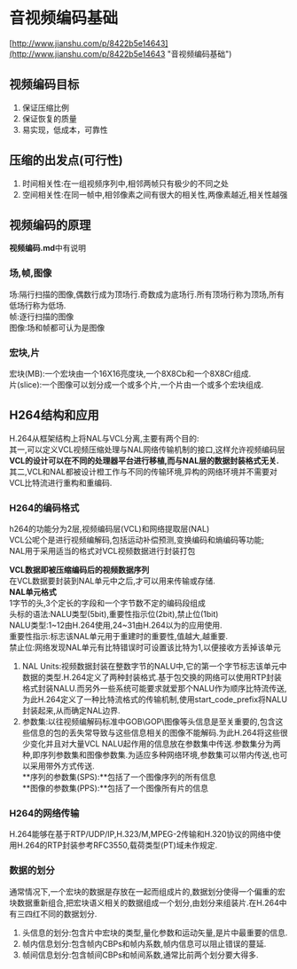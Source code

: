# 音视频编码基础 #
[http://www.jianshu.com/p/8422b5e14643](http://www.jianshu.com/p/8422b5e14643 "音视频编码基础")</br>
## 视频编码目标 ##
1. 保证压缩比例
2. 保证恢复的质量
3. 易实现，低成本，可靠性

## 压缩的出发点(可行性) ##
1. 时间相关性:在一组视频序列中,相邻两帧只有极少的不同之处
2. 空间相关性:在同一帧中,相邻像素之间有很大的相关性,两像素越近,相关性越强

## 视频编码的原理 ##
**视频编码.md**中有说明

### 场,帧,图像 ###
场:隔行扫描的图像,偶数行成为顶场行.奇数成为底场行.所有顶场行称为顶场,所有低场行称为低场.</br>
帧:逐行扫描的图像</br>
图像:场和帧都可认为是图像 

### 宏块,片 ###
宏块(MB):一个宏块由一个16X16亮度块,一个8X8Cb和一个8X8Cr组成.</br>
片(slice):一个图像可以划分成一个或多个片,一个片由一个或多个宏块组成.

## H264结构和应用 ##
H.264从框架结构上将NAL与VCL分离,主要有两个目的:</br>
其一,可以定义VCL视频压缩处理与NAL网络传输机制的接口,这样允许视频编码层**VCL的设计可以在不同的处理器平台进行移植,而与NAL层的数据封装格式无关.**</br>
其二,VCL和NAL都被设计橙工作与不同的传输环境,异构的网络环境并不需要对VCL比特流进行重构和重编码.

### H264的编码格式 ###
h264的功能分为2层,视频编码层(VCL)和网络提取层(NAL)</br>
VCL公呢个是进行视频编解码,包括运动补偿预测,变换编码和熵编码等功能;</br>
NAL用于采用适当的格式对VCL视频数据进行封装打包

**VCL数据即被压缩编码后的视频数据序列**</br>
在VCL数据要封装到NAL单元中之后,才可以用来传输或存储.</br>
**NAL单元格式**</br>
1字节的头,3个定长的字段和一个字节数不定的编码段组成</br>
头标的语法:NALU类型(5bit),重要性指示位(2bit),禁止位(1bit)</br>
NALU类型:1~12由H.264使用,24~31由H.264以为的应用使用.</br>
重要性指示:标志该NAL单元用于重建时的重要性,值越大,越重要.</br>
禁止位:网络发现NAL单元有比特错误时可设置该比特为1,以便接收方丢掉该单元</br>
1. NAL Units:视频数据封装在整数字节的NALU中,它的第一个字节标志该单元中数据的类型.H.264定义了两种封装格式.基于包交换的网络可以使用RTP封装格式封装NALU.而另外一些系统可能要求就爱那个NALU作为顺序比特流传送,为此H.264定义了一种比特流格式的传输机制,使用start_code_prefix将NALU封装起来,从而确定NAL边界.</br>
2. 参数集:以往视频编解码标准中GOB\GOP\图像等头信息是至关重要的,包含这些信息的包的丢失常导致与这些信息相关的图像不能解码.为此H.264将这些很少变化并且对大量VCL NALU起作用的信息放在参数集中传送.参数集分为两种,即序列参数集和图像参数集.为适应多种网络环境,参数集可以带内传送,也可以采用带外方式传送.</br>
**序列的参数集(SPS):**包括了一个图像序列的所有信息</br>
**图像的参数集(PPS):**包括了一个图像所有片的信息</br>
### H264的网络传输 ###
H.264能够在基于RTP/UDP/IP,H.323/M,MPEG-2传输和H.320协议的网络中使用H.264的RTP封装参考RFC3550,载荷类型(PT)域未作规定.</br>
### 数据的划分 ###
通常情况下,一个宏块的数据是存放在一起而组成片的,数据划分使得一个偏重的宏块数据重新组合,把宏块语义相关的数据组成一个划分,由划分来组装片.在H.264中有三四红不同的数据划分.</br>
1. 头信息的划分:包含片中宏块的类型,量化参数和运动矢量,是片中最重要的信息.</br>
2. 帧内信息划分:包含帧内CBPs和帧内系数,帧内信息可以阻止错误的蔓延.</br>
3. 帧间信息划分:包含帧间CBPs和帧间系数,通常比前两个划分要大得多.</br>